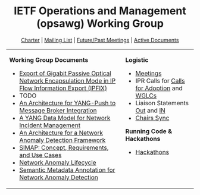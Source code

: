 <div align="center">
    
# IETF Operations and Management (opsawg) Working Group

[Charter](https://datatracker.ietf.org/wg/opsawg/about/) | [Mailing List](https://mailarchive.ietf.org/arch/browse/opsawg/) | [Future/Past Meetings](https://datatracker.ietf.org/wg/opsawg/meetings/) | [Active Documents](https://datatracker.ietf.org/wg/opsawg/documents/)
</div>

<div align="center">
<table><tbody><tr><td valign="top">
   
**Working Group Documents**

- [Export of Gigabit Passive Optical Network Encapsulation Mode in IP Flow Information Export (IPFIX)](https://datatracker.ietf.org/doc/draft-ietf-opsawg-ipfix-gpon-gem/)
- TODO
- [An Architecture for YANG-Push to Message Broker Integration](https://github.com/ietf-wg-nmop/draft-ietf-nmop-yang-message-broker-integration)
- [A YANG Data Model for Network Incident Management](https://github.com/ietf-wg-nmop/draft-ietf-nmop-network-incident-yang)
- [An Architecture for a Network Anomaly Detection Framework](https://github.com/ietf-wg-nmop/draft-ietf-nmop-network-anomaly-architecture)
- [SIMAP: Concept, Requirements, and Use Cases](https://github.com/ietf-wg-nmop/draft-ietf-nmop-digital-map-concept)
- [Network Anomaly Lifecycle](https://github.com/ietf-wg-nmop/draft-ietf-nmop-network-anomaly-lifecycle)
- [Semantic Metadata Annotation for Network Anomaly Detection](https://github.com/ietf-wg-nmop/draft-ietf-nmop-network-anomaly-semantics)
    
</td><td valign="top">
   
**Logistic**

- [Meetings](https://github.com/IETF-OPSAWG-WG/IETF-Meetings)
- IPR Calls for [Calls for Adoption](https://github.com/IETF-OPSAWG-WG/Logistic/tree/main/ipr-poll-cfa) and [WGLCs](https://github.com/IETF-OPSAWG-WG/Logistic/tree/main/ipr-poll-wglc)
- Liaison Statements [Out](https://github.com/IETF-OPSAWG-WG/Liaison-Statements-Out) and [IN](https://github.com/IETF-OPSAWG-WG/Liaison-Statements-In)
- [Chairs Sync](https://github.com/IETF-OPSAWG-WG/Logistic/blob/main/Chairs-Sync-Meeting-Points.md)
    
**Running Code & Hackathons**
    
- [Hackathons](https://github.com/IETF-OPSAWG-WG/Misc/wiki/NMOP%E2%80%90related-Hackathons)
    
</td></tr></tbody></table>
</div>
